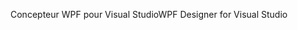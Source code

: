 <span data-ttu-id="8713e-101">Concepteur WPF pour Visual Studio</span><span class="sxs-lookup"><span data-stu-id="8713e-101">WPF Designer for Visual Studio</span></span>